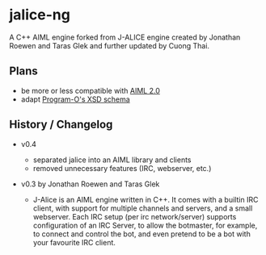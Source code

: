 # jalice-ng
A C++ AIML engine forked from J-ALICE engine created by Jonathan Roewen and Taras Glek and further updated by Cuong Thai.

## Plans

* be more or less compatible with [AIML 2.0](http://callmom.pandorabots.com/static/reference/)
* adapt [Program-O's XSD schema](https://github.com/Program-O/Program-O/blob/master/admin/aiml.xsd)

## History / Changelog

* v0.4
  * separated jalice into an AIML library and clients
  * removed unnecessary features (IRC, webserver, etc.)

* v0.3 by Jonathan Roewen and Taras Glek
  * J-Alice is an AIML engine written in C++. It comes with a builtin IRC client, with support for multiple channels and servers, and a small webserver. Each IRC setup (per irc network/server) supports configuration of an IRC Server, to allow the botmaster, for example, to connect and control the bot, and even pretend to be a bot with your favourite IRC client.
